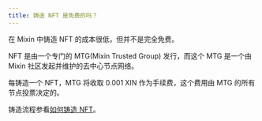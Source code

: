 ```yaml
---
title: 铸造 NFT 是免费的吗？
---
```


在 Mixin 中铸造 NFT 的成本很低，但并不是完全免费。

NFT 是由一个专门的 MTG(Mixin Trusted Group) 发行，而这个 MTG 是一个由 Mixin 社区发起并维护的去中心节点网络。

每铸造一个 NFT，MTG 将收取 0.001 XIN 作为手续费，这个费用由 MTG 的所有节点投票决定的。

铸造流程参看[如何铸造 NFT](../tutorials/how-to-mint.md)。

